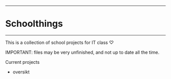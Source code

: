 ________________

# Schoolthings #
________________

This is a collection of school projects for IT class ♡


IMPORTANT: files may be very unfinished, and not up to date all the time.

Current projects
- oversikt

